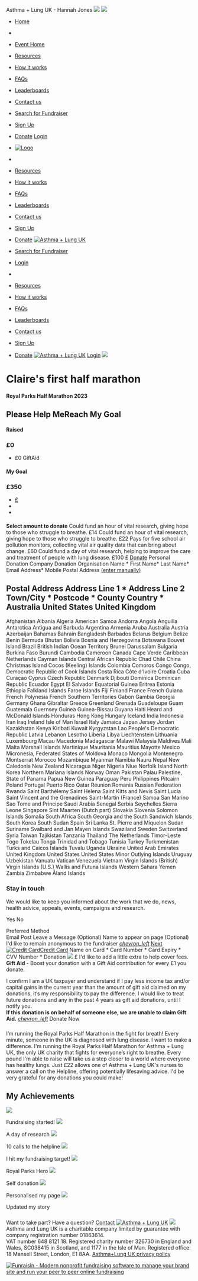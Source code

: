 
  
Asthma + Lung UK - Hannah Jones
![](https://www.facebook.com/tr?id=512916012219561&ev=PageView&noscript=1)
![](https://www.facebook.com/tr?id=1918958468428357&ev=PageView&noscript=1)
* [Home](/)
* 
* [Event Home](https://join.aluk.org.uk/event/rphm/home)
* [Resources](https://join.aluk.org.uk/event/rphm/about-us)
* [How it works](https://join.aluk.org.uk/event/rphm/how-it-works)
* [FAQs](https://join.aluk.org.uk/event/rphm/faq)
* [Leaderboards](https://join.aluk.org.uk/event/rphm/leaderboard)
* [Contact us](https://join.aluk.org.uk/event/rphm/contact)
* [Search for Fundraiser](/event/rphm/sponsor)
* [Sign Up](/rphm-register-select)
* [Donate](https://join.aluk.org.uk/event/rphm/donate)
[Login](/login)
 
* [![Logo](https://d3g83p5zqy4ufy.cloudfront.net/bzmy0x588g5.png)](https://join.aluk.org.uk/event/rphm/home "Logo")
* 
* [Resources](https://join.aluk.org.uk/event/rphm/about-us)
* [How it works](https://join.aluk.org.uk/event/rphm/how-it-works)
* [FAQs](https://join.aluk.org.uk/event/rphm/faq)
* [Leaderboards](https://join.aluk.org.uk/event/rphm/leaderboard)
* [Contact us](https://join.aluk.org.uk/event/rphm/contact)
* [Sign Up](/rphm-register-select)
* [Donate](https://join.aluk.org.uk/event/rphm/donate)
[![Asthma + Lung UK](https://d3g83p5zqy4ufy.cloudfront.net/72xmx68coqw44.png)](/event/rphm/home)
* [Search for Fundraiser](/event/rphm/sponsor)
* [Login](/login)
* 
* [Resources](https://join.aluk.org.uk/event/rphm/about-us)
* [How it works](https://join.aluk.org.uk/event/rphm/how-it-works)
* [FAQs](https://join.aluk.org.uk/event/rphm/faq)
* [Leaderboards](https://join.aluk.org.uk/event/rphm/leaderboard)
* [Contact us](https://join.aluk.org.uk/event/rphm/contact)
* [Sign Up](/rphm-register-select)
* [Donate](https://join.aluk.org.uk/event/rphm/donate)
[![Asthma + Lung UK](https://d3g83p5zqy4ufy.cloudfront.net/5fqbjnyqv9wcws8g.png)](/event/rphm/home)
[Login](#)
![](https://d3g83p5zqy4ufy.cloudfront.net/4138392e5c524621aedc33e8278405ad.jpg)
# Claire's first half marathon
#### Royal Parks Half Marathon 2023
## Please Help MeReach My Goal
#### Raised
### **£0**
+ £0 GiftAid
#### My Goal
### **£350**
 
* [£](javascript:;)
* 
* 
#### 
**Select amount to donate**
Could fund an hour of vital research, giving hope to those who struggle to breathe.
£14
Could fund an hour of vital research, giving hope to those who struggle to breathe.
£22
Pays for five school air pollution monitors, collecting vital air quality data that can bring about change.
£60
Could fund a day of vital research, helping to improve the care and treatment of people with lung disease.
£100
£
[Donate](javascript:;)
 Personal Donation 
 Company Donation 
Organisation Name \*
First Name\*
Last Name\*
Email Address\*
Mobile 
Postal Address [(enter manually)](javascript:;)
#### 
 Postal Address
Address Line 1 \*
Address Line 2 
Town/City \*
Postcode \*
County 
Country \*
Australia
United States
United Kingdom
---------------------
Afghanistan
Albania
Algeria
American Samoa
Andorra
Angola
Anguilla
Antarctica
Antigua and Barbuda
Argentina
Armenia
Aruba
Australia
Austria
Azerbaijan
Bahamas
Bahrain
Bangladesh
Barbados
Belarus
Belgium
Belize
Benin
Bermuda
Bhutan
Bolivia
Bosnia and Herzegovina
Botswana
Bouvet Island
Brazil
British Indian Ocean Territory
Brunei Darussalam
Bulgaria
Burkina Faso
Burundi
Cambodia
Cameroon
Canada
Cape Verde
Caribbean Netherlands 
Cayman Islands
Central African Republic
Chad
Chile
China
Christmas Island
Cocos (Keeling) Islands
Colombia
Comoros
Congo
Congo, Democratic Republic of
Cook Islands
Costa Rica
Côte d'Ivoire
Croatia
Cuba
Curaçao
Cyprus
Czech Republic
Denmark
Djibouti
Dominica
Dominican Republic
Ecuador
Egypt
El Salvador
Equatorial Guinea
Eritrea
Estonia
Ethiopia
Falkland Islands
Faroe Islands
Fiji
Finland
France
French Guiana
French Polynesia
French Southern Territories
Gabon
Gambia
Georgia
Germany
Ghana
Gibraltar
Greece
Greenland
Grenada
Guadeloupe
Guam
Guatemala
Guernsey
Guinea
Guinea-Bissau
Guyana
Haiti
Heard and McDonald Islands
Honduras
Hong Kong
Hungary
Iceland
India
Indonesia
Iran
Iraq
Ireland
Isle of Man
Israel
Italy
Jamaica
Japan
Jersey
Jordan
Kazakhstan
Kenya
Kiribati
Kuwait
Kyrgyzstan
Lao People's Democratic Republic
Latvia
Lebanon
Lesotho
Liberia
Libya
Liechtenstein
Lithuania
Luxembourg
Macau
Macedonia
Madagascar
Malawi
Malaysia
Maldives
Mali
Malta
Marshall Islands
Martinique
Mauritania
Mauritius
Mayotte
Mexico
Micronesia, Federated States of
Moldova
Monaco
Mongolia
Montenegro
Montserrat
Morocco
Mozambique
Myanmar
Namibia
Nauru
Nepal
New Caledonia
New Zealand
Nicaragua
Niger
Nigeria
Niue
Norfolk Island
North Korea
Northern Mariana Islands
Norway
Oman
Pakistan
Palau
Palestine, State of
Panama
Papua New Guinea
Paraguay
Peru
Philippines
Pitcairn
Poland
Portugal
Puerto Rico
Qatar
Réunion
Romania
Russian Federation
Rwanda
Saint Barthélemy
Saint Helena
Saint Kitts and Nevis
Saint Lucia
Saint Vincent and the Grenadines
Saint-Martin (France)
Samoa
San Marino
Sao Tome and Principe
Saudi Arabia
Senegal
Serbia
Seychelles
Sierra Leone
Singapore
Sint Maarten (Dutch part)
Slovakia
Slovenia
Solomon Islands
Somalia
South Africa
South Georgia and the South Sandwich Islands
South Korea
South Sudan
Spain
Sri Lanka
St. Pierre and Miquelon
Sudan
Suriname
Svalbard and Jan Mayen Islands
Swaziland
Sweden
Switzerland
Syria
Taiwan
Tajikistan
Tanzania
Thailand
The Netherlands
Timor-Leste
Togo
Tokelau
Tonga
Trinidad and Tobago
Tunisia
Turkey
Turkmenistan
Turks and Caicos Islands
Tuvalu
Uganda
Ukraine
United Arab Emirates
United Kingdom
United States
United States Minor Outlying Islands
Uruguay
Uzbekistan
Vanuatu
Vatican
Venezuela
Vietnam
Virgin Islands (British)
Virgin Islands (U.S.)
Wallis and Futuna Islands
Western Sahara
Yemen
Zambia
Zimbabwe
Åland Islands
### Stay in touch
We would like to keep you informed about the work that we do, news, health advice, appeals, events, campaigns and research. 
 
 Yes 
 No 

 Preferred Method  
 Email  Post 
Leave a Message (Optional)
Name to appear on page (Optional)
 I'd like to remain anonymous to the fundraiser
[*chevron\_left*](javascript:;)
[Next](javascript:;)
[![Credit Card](https://d1p2vuwzdwq826.cloudfront.net/cacd2a43ec8cb767ea934456b7916b4f.svg)Credit Card](javascript:void(0);)
Name on Card \*
Card Number \*
Card Expiry \*
CVV Number \*
Donation
![](/funraisin.4.1/images/cvv.png)
£
 I'd like to add a little extra to help cover fees. 
 **Gift Aid** - Boost your donation with a Gift Aid contribution for every £1 you donate.  

I confirm I am a UK taxpayer and understand if I pay less income tax and/or capital gains in the current year than the amount of gift aid claimed on my donations, it’s my responsibility to pay the difference. I would like to treat future donations and any in the past 4 years as gift aid donations, until I notify you.   
**If this donation is on behalf of someone else, we are unable to claim Gift Aid.**
[*chevron\_left*](javascript:;)
Donate Now
 
 
### 
 I’m running the Royal Parks Half Marathon in the fight for breath!
Every minute, someone in the UK is diagnosed with lung disease. I want to make a difference. I'm running the Royal Parks Half Marathon for Asthma + Lung UK, the only UK charity that fights for everyone’s right to breathe. Every pound I'm able to raise will take us a step closer to a world where everyone has healthy lungs.
Just £22 allows one of Asthma + Lung UK's nurses to answer a call on the Helpline, offering potentially lifesaving advice. I'd be very grateful for any donations you could make!
 
 
## My Achievements
![](https://d3g83p5zqy4ufy.cloudfront.net/4372qp1zscys8ww.png)

 Fundraising started! 
![](https://d3g83p5zqy4ufy.cloudfront.net/zxaoqzi4kpw4k888.png)

 A day of research 
![](https://d3g83p5zqy4ufy.cloudfront.net/5r28pp67rt0kok.png)

 10 calls to the helpline 
![](https://d3g83p5zqy4ufy.cloudfront.net/3l7er7nom13b.png)

 I hit my fundraising target! 
![](https://d3g83p5zqy4ufy.cloudfront.net/mxgcyczzxr9.png)

 Royal Parks Hero 
![](https://d3g83p5zqy4ufy.cloudfront.net/nr5v9ifboj4.png)

 Self donation 
![](https://d3g83p5zqy4ufy.cloudfront.net/1zywixi2n47.png)

 Personalised my page 
![](https://d3g83p5zqy4ufy.cloudfront.net/guhb8pm12ts8so.png)

 Updated my story 
### 
 Want to take part? Have a question?
[Contact](https://join.aluk.org.uk/event/clean-air-champions/contact)
[![Asthma + Lung UK](https://d3g83p5zqy4ufy.cloudfront.net/72xmx68coqw44.png)](/event/rphm/home)
![](https://d3g83p5zqy4ufy.cloudfront.net/30b844a89e9baa5c870ee53f1015abdc.png)
Asthma and Lung UK is a charitable company limited by guarantee with company registration number 01863614.  
VAT number 648 ‍8121 18. Registered charity number 326730 in England and Wales, SC038415 in Scotland, and 1177 in the Isle of Man.
Registered office: 18 Mansell Street, London, E1 8AA.
[Asthma+Lung UK privacy policy](https://www.asthmaandlung.org.uk/policies/) 
 
[![Funraisin - Modern nonprofit fundraising software to manage your brand site and run your peer to peer online fundraising](https://d3g83p5zqy4ufy.cloudfront.net/fbq819pscgocgsg.svg)](http://www.funraisin.co?utm_medium=customer&utm_source=Asthma+%2B+Lung+UK)
